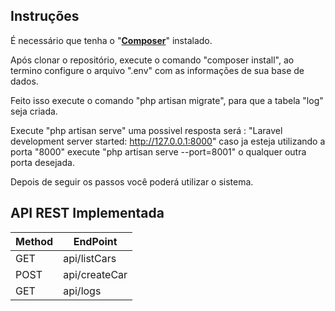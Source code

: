## Instruções

É necessário que tenha o "**[Composer](https://getcomposer.org/)**" instalado.

Após clonar o repositório, execute o comando "composer install", ao termino configure o arquivo ".env" com as informações de sua base de dados.

Feito isso execute o comando "php artisan migrate", para que a tabela "log" seja criada.

Execute "php artisan serve" uma possivel resposta será : "Laravel development server started: <http://127.0.0.1:8000>" caso ja esteja utilizando a porta "8000" execute "php artisan serve --port=8001" o qualquer outra porta desejada.

Depois de seguir os passos você poderá utilizar o sistema.

## API REST Implementada

Method    | EndPoint
--------- | ------
GET       | api/listCars
POST      | api/createCar
GET       | api/logs


